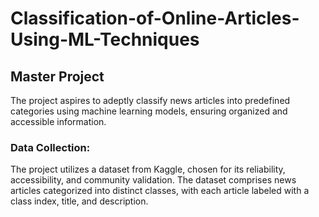 # Classification-of-Online-Articles-Using-ML-Techniques
## Master Project
The project aspires to adeptly classify news articles into predefined categories using machine learning models, ensuring organized and accessible information.
### Data Collection: 
The project utilizes a dataset from Kaggle, chosen for its reliability, accessibility, and community validation. The dataset comprises news articles categorized into distinct classes, with each article labeled with a class index, title, and description.
